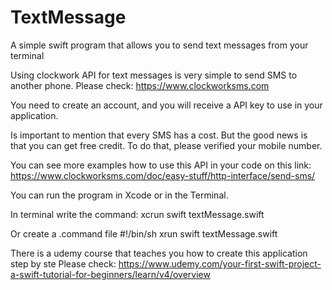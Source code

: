 # TextMessage
A simple swift program that allows you to send text messages from your terminal

Using clockwork API for text messages is very simple to send SMS to another phone. 
Please check: 
https://www.clockworksms.com

You need to create an account, and you will receive a API key to use in your application.

Is important to mention that every SMS has a cost. But the good news is that you can get free credit.
To do that, please verified your mobile number.

You can see more examples how to use this API in your code on this link:
https://www.clockworksms.com/doc/easy-stuff/http-interface/send-sms/

You can run the program in Xcode or in the Terminal.

In terminal write the command:
xcrun swift textMessage.swift

Or create a .command file 
#!/bin/sh
xrun swift textMessage.swift

There is a udemy course that teaches you how to create this application
step by ste
Please check: 
https://www.udemy.com/your-first-swift-project-a-swift-tutorial-for-beginners/learn/v4/overview 









